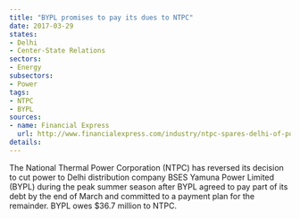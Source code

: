 ```yaml
---
title: "BYPL promises to pay its dues to NTPC"
date: 2017-03-29
states:
- Delhi
- Center-State Relations
sectors:
- Energy
subsectors:
- Power
tags:
- NTPC
- BYPL
sources:
- name: Financial Express
  url: http://www.financialexpress.com/industry/ntpc-spares-delhi-of-power-cuts-but-set-to-crackdown-against-jharkhand/600412/
details:
---
```


The National Thermal Power Corporation (NTPC) has reversed its decision to cut power to Delhi distribution company BSES Yamuna Power Limited (BYPL) during the peak summer season after BYPL agreed to pay part of its debt by the end of March and committed to a payment plan for the remainder. BYPL owes $36.7 million to NTPC.

